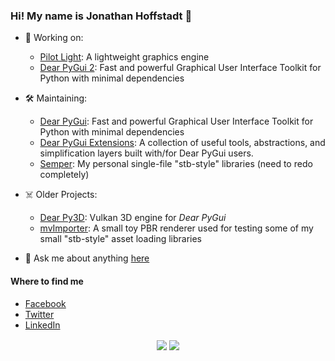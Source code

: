### Hi! My name is Jonathan Hoffstadt 👋

- 🔭 Working on:
  * [Pilot Light](https://github.com/pilot-light/pilotlight): A lightweight graphics engine
  * [Dear PyGui 2](https://github.com/hoffstadt/DearPyGui2): Fast and powerful Graphical User Interface Toolkit for Python with minimal dependencies
  

- 🛠 Maintaining:
  * [Dear PyGui](https://github.com/hoffstadt/DearPyGui): Fast and powerful Graphical User Interface Toolkit for Python with minimal dependencies
  * [Dear PyGui Extensions](https://github.com/hoffstadt/DearPyGui_Ext): A collection of useful tools, abstractions, and simplification layers built with/for Dear PyGui users.
  * [Semper](https://github.com/hoffstadt/Semper): My personal single-file "stb-style" libraries (need to redo completely)


- ☠️ Older Projects:
  * [Dear Py3D](https://github.com/hoffstadt/DearPy3D): Vulkan 3D engine for _Dear PyGui_
  * [mvImporter](https://github.com/hoffstadt/mvImporter): A small toy PBR renderer used for testing some of my small "stb-style" asset loading libraries


- 💬 Ask me about anything [here](https://github.com/hoffstadt/hoffstadt/discussions)

#### Where to find me
- [Facebook](https://www.facebook.com/jonathan.hoffstadt)
- [Twitter](https://twitter.com/jhoffstadt)
- [LinkedIn](https://www.linkedin.com/in/jonathan-hoffstadt/)

<p align="center">
 
<img align="center" src="https://github-readme-stats.vercel.app/api?username=hoffstadt&show_icons=true&count_private=true&show_icons=true&theme=radical">

<img align="center" src="https://github-readme-stats.vercel.app/api/top-langs/?username=hoffstadt&layout=compact&card_width=250&langs_count=6&theme=radical">

</p>
